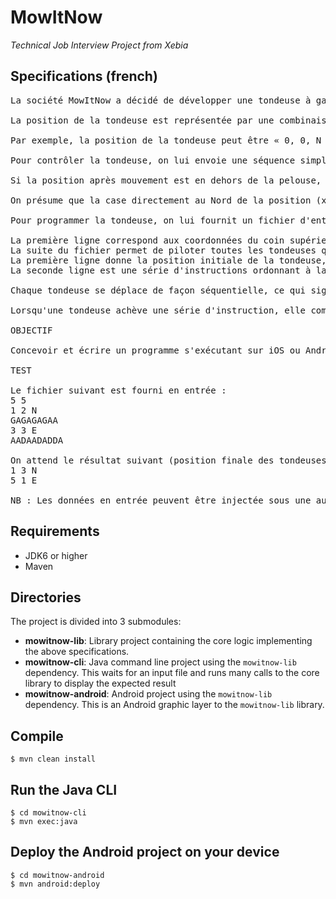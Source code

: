 # MowItNow

_Technical Job Interview Project from Xebia_


## Specifications (french)

<pre>
La société MowItNow a décidé de développer une tondeuse à gazon automatique, destinée aux surfaces rectangulaires. La tondeuse peut être programmée pour parcourir l'intégralité de la surface.

La position de la tondeuse est représentée par une combinaison de coordonnées (x,y) et d'une lettre indiquant l'orientation selon la notation cardinale anglaise (N,E,W,S). La pelouse est divisée en grille pour simplifier la navigation.

Par exemple, la position de la tondeuse peut être « 0, 0, N », ce qui signifie qu'elle se situe dans le coin inférieur gauche de la pelouse, et orientée vers le Nord.

Pour contrôler la tondeuse, on lui envoie une séquence simple de lettres. Les lettres possibles sont « D », « G » et « A ». « D » et « G » font pivoter la tondeuse de 90° à droite ou à gauche respectivement, sans la déplacer. « A » signifie que l'on avance la tondeuse d'une case dans la direction à laquelle elle fait face, et sans modifier son orientation.

Si la position après mouvement est en dehors de la pelouse, la tondeuse ne bouge pas, conserve son orientation et traite la commande suivante.

On présume que la case directement au Nord de la position (x, y) a pour coordonnées (x, y+1).

Pour programmer la tondeuse, on lui fournit un fichier d'entrée construit comme suit :

La première ligne correspond aux coordonnées du coin supérieur droit de la pelouse, celles du coin inférieur gauche sont supposées être (0,0)
La suite du fichier permet de piloter toutes les tondeuses qui ont été déployées. Chaque tondeuse a deux lignes la concernant :
La première ligne donne la position initiale de la tondeuse, ainsi que son orientation. La position et l'orientation sont fournies sous la forme de 2 chiffres et une lettre, séparés par un espace
La seconde ligne est une série d'instructions ordonnant à la tondeuse d'explorer la pelouse. Les instructions sont une suite de caractères sans espaces

Chaque tondeuse se déplace de façon séquentielle, ce qui signifie que la seconde tondeuse ne bouge que lorsque la première a exécuté intégralement sa série d'instructions.

Lorsqu'une tondeuse achève une série d'instruction, elle communique sa position et son orientation.

OBJECTIF

Concevoir et écrire un programme s'exécutant sur iOS ou Android, implémentant la spécification ci-dessus et passant le test ci-après. Au-delà de « l’exercice imposé », toute idée originale supplémentaire sera appréciée.

TEST

Le fichier suivant est fourni en entrée :
5 5
1 2 N
GAGAGAGAA
3 3 E
AADAADADDA

On attend le résultat suivant (position finale des tondeuses) :
1 3 N
5 1 E

NB : Les données en entrée peuvent être injectée sous une autre forme qu'un fichier (par exemple un test automatisé).
</pre>


## Requirements

* JDK6 or higher
* Maven


## Directories

The project is divided into 3 submodules:

* __mowitnow-lib__: Library project containing the core logic implementing the above specifications.
* __mowitnow-cli__: Java command line project using the `mowitnow-lib` dependency. This waits for an input file and runs many calls to the core library to display the expected result
* __mowitnow-android__: Android project using the `mowitnow-lib` dependency. This is an Android graphic layer to the `mowitnow-lib` library.


## Compile

    $ mvn clean install

## Run the Java CLI

    $ cd mowitnow-cli
    $ mvn exec:java

## Deploy the Android project on your device

    $ cd mowitnow-android
    $ mvn android:deploy
